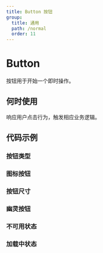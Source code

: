 ```yaml
---
title: Button 按钮
group:
  title: 通用
  path: /normal
  order: 11
---
```


# Button

按钮用于开始一个即时操作。

## 何时使用

响应用户点击行为，触发相应业务逻辑。

## 代码示例

### 按钮类型

<code src="./demo/type"></code>

### 图标按钮

<code src="./demo/icon"></code>

### 按钮尺寸

<code src="./demo/size"></code>

### 幽灵按钮

<code src="./demo/ghost"></code>

### 不可用状态

<code src="./demo/disabled"></code>

### 加载中状态

<code src="./demo/loading"></code>

<API list='["type", "size", "ghost", "disabled", "loading", "onClick", "htmlType", "className", "style"]'></API>
